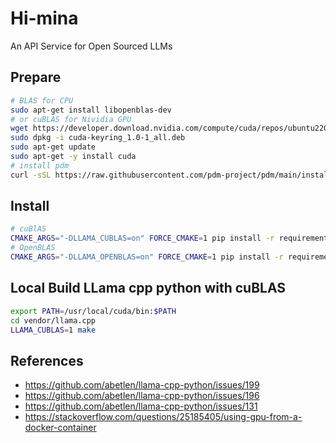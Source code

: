 # Hi-mina
An API Service for Open Sourced LLMs 


## Prepare

```bash
# BLAS for CPU
sudo apt-get install libopenblas-dev
# or cuBLAS for Nividia GPU
wget https://developer.download.nvidia.com/compute/cuda/repos/ubuntu2204/x86_64/cuda-keyring_1.0-1_all.deb
sudo dpkg -i cuda-keyring_1.0-1_all.deb
sudo apt-get update
sudo apt-get -y install cuda
# install pdm
curl -sSL https://raw.githubusercontent.com/pdm-project/pdm/main/install-pdm.py | python -
```

## Install

```bash
# cuBlAS
CMAKE_ARGS="-DLLAMA_CUBLAS=on" FORCE_CMAKE=1 pip install -r requirements.txt -i https://mirrors.aliyun.com/pypi/simple/
# OpenBLAS
CMAKE_ARGS="-DLLAMA_OPENBLAS=on" FORCE_CMAKE=1 pip install -r requirements.txt -i https://mirrors.aliyun.com/pypi/simple/
```

## Local Build LLama cpp python with cuBLAS

```bash
export PATH=/usr/local/cuda/bin:$PATH
cd vendor/llama.cpp
LLAMA_CUBLAS=1 make
```


## References

- https://github.com/abetlen/llama-cpp-python/issues/199
- https://github.com/abetlen/llama-cpp-python/issues/196
- https://github.com/abetlen/llama-cpp-python/issues/131
- https://stackoverflow.com/questions/25185405/using-gpu-from-a-docker-container
